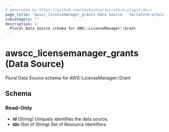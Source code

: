 ```yaml
---
# generated by https://github.com/hashicorp/terraform-plugin-docs
page_title: "awscc_licensemanager_grants Data Source - terraform-provider-awscc"
subcategory: ""
description: |-
  Plural Data Source schema for AWS::LicenseManager::Grant
---
```


# awscc_licensemanager_grants (Data Source)

Plural Data Source schema for AWS::LicenseManager::Grant



<!-- schema generated by tfplugindocs -->
## Schema

### Read-Only

- **id** (String) Uniquely identifies the data source.
- **ids** (Set of String) Set of Resource Identifiers.


